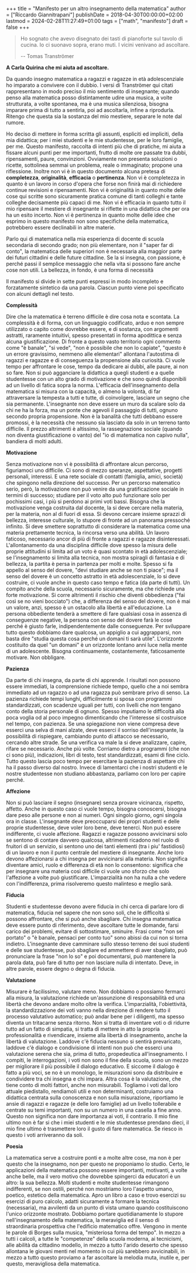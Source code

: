 +++
title = "Manifesto per un altro insegnamento della matematica"
author = ["Riccardo Giannitrapani"]
publishDate = 2018-04-30T00:00:00+02:00
lastmod = 2024-02-28T11:27:49+01:00
tags = ["math", "manifesto"]
draft = false
+++

> Ho sognato che avevo disegnato dei tasti
> di pianoforte sul tavolo di cucina.
> Io ci suonavo sopra, erano muti.
> I vicini venivano ad ascoltare.
>
> -- Tomas Tranströmer

****A Carla Quirina che mi aiuta ad ascoltare.****

Da quando insegno matematica a ragazzi e ragazze in età adolescenziale ho imparato a convivere con
il dubbio. I versi di Tranströmer qui citati rappresentano in modo preciso
il mio sentimento di insegnante; quando penso alla matematica posso distintamente udire una musica, a volte
strutturata, a volte spontanea, ma è una musica silenziosa, bisogna imparare prima di tutto a
sentirla, poi ad ascoltarla, infine a riprodurla. Ritengo che questa sia la sostanza del mio
mestiere, separare le note dal rumore.

Ho deciso di mettere in forma scritta gli assunti, espliciti ed impliciti, della mia didattica; per i
miei studenti e le mie studentesse, per le loro famiglie, per me. Questo manifesto, raccolta di intenti più che
di pratiche, mi aiuta a fissare alcuni punti per me importanti, frutto di molte ore passate tra dubbi,
ripensamenti, paure, convinzioni. Ovviamente non presenta soluzioni o ricette, sottolinea semmai un problema,
reale o immaginato; propone una riflessione. Inoltre non vi è in questo documento alcuna pretesa di **completezza**,
**originalità**, **efficacia** o **pertinenza**. Non vi è completezza in quanto è un lavoro in corso
d'opera che forse non finirà mai di richiedere continue revisioni e ripensamenti. Non vi è
originalità in quanto molte delle cose qui scritte sono sicuramente pratica comune di tanti colleghi
e tante colleghe decisamente più capaci di me. Non vi è efficacia in quanto tutto il mio ripensare
il mestiere di insegnante si riflette in una didattica che per ora ha un esito incerto.
Non vi è pertinenza in quanto molte delle idee che
esprimo in questo manifesto non sono specifiche della matematica, potrebbero essere declinabili in
altre materie.

Parlo qui di matematica nella mia esperienza di docente di scuola secondaria di secondo grado;
non più elementare, non il "saper far di conto", la matematica delle superiori non è necessaria alla
maggior parte dei futuri cittadini e delle future cittadine. Se la si insegna, con passione, è
perché passi il semplice messaggio che nella vita si possono fare anche cose non utili. La bellezza,
in fondo, è una forma di necessità

Il manifesto si divide in sette punti espressi in modo incompleto e forzatamente sintetico da una
parola. Ciascun punto viene poi specificato con alcuni dettagli nel testo.

**Complessità**

Dire che la matematica è terreno difficile è dire cosa nota e scontata. La complessità è di forma,
con un linguaggio codificato, arduo e non sempre utilizzato o capito come dovrebbe essere, e di sostanza,
con argomenti astratti, raramente intuitivi, spesso presentati in forma
apodittica e senza alcuna giustificazione. Di fronte a questo vasto territorio ogni commento come "è banale", "si
vede", "non è possibile che non lo capiate", "questo è un errore gravissimo, nemmeno alle
elementari" allontana l'autostima di ragazzi e ragazze  e di conseguenza la propensione alla curiosità. Ci vuole tempo per
affrontare le cose, tempo da dedicare ai dubbi, alle paure, ai non so fare. Non si può
agganciare la didattica a quegli studenti e a quelle studentesse con un alto grado di motivazione e che
sono quindi disponibili ad un livello di fatica sopra la norma. L'efficacia dell'insegnamento della matematica
si misura con la capacità, o almeno la volontà, di far attraversare la tempesta a tutti e tutte, di coinvolgere, lasciare
un segno che sia permanente. L'insegnante non deve essere un muro da scalare solo da chi ne ha la forza, ma un
ponte che agevoli il passaggio di tutti, ognuno secondo propria propensione. Non è la banalità che
tutti debbano essere promossi, è la necessità che nessuno sia lasciato da solo in un terreno tanto
difficile. Il prezzo altrimenti è altissimo, la rassegnazione sociale (quando non diventa
giustificazione o vanto) del "io di matematica non capivo nulla", bandiera di molti adulti.

**Motivazione**

Senza motivazione non vi è possibilità di affrontare alcun percorso, figuriamoci uno difficile. Ci
sono di mezzo speranze, aspettative, progetti personali, interessi. E una rete sociale di contatti
(famiglia, amici, società) che spingono nella direzione del successo. Per un percorso matematico
serio, però, la motivazione non può venire da una gratificazione sociale in termini di successo;
studiare per il voto alto può funzionare solo per pochissimi casi, i più si perdono ai primi voti bassi.
Bisogna che la motivazione venga costruita dal docente, la si deve cercare nella materia, per la
materia, non al di fuori di essa. Si devono cercare insieme sprazzi di bellezza, interesse
culturale, lo stupore di fronte ad un panorama pressoché infinito. Si deve smettere soprattutto di
considerare la matematica come una materia prettamente tecnica, la rincorsa verso una abilità. Un
lavoro faticoso, necessario ancor di più di fronte a ragazzi e ragazze disinteressati.
L'allontanamento da una disciplina difficile dove spesso la misura delle proprie attitudini si
limita ad un voto è quasi scontato in età adolescenziale; se l'insegnamento si limita alla tecnica,
non mostra spiragli di fantasia e di bellezza, la partita è persa in partenza per molti e molte.
Spesso si fa appello al senso del dovere, "devi studiare anche se non ti piace"; ma il senso del dovere
è un concetto astratto in età adolescenziale, lo si deve costruire, ci vuole anche in questo caso
tempo e fatica (da parte di tutti). Un compito anche della scuola, necessario sicuramente, ma che
richiede una forte motivazione. Si corre altrimenti il rischio che diventi obbedienza ("fai così se no vieni bocciato") che, a
differenza del senso del dovere, non è mai un valore, anzi, spesso è un ostacolo alla libertà e all'educazione.
La persona obbediente tenderà a smettere di fare qualsiasi cosa in assenza di
conseguenze negative, la persona con senso del dovere farà le cose perché è giusto farle,
indipendentemente dalle conseguenze. Per sviluppare tutto questo dobbiamo dare qualcosa, un
appiglio a cui aggrapparsi, non basta dire "studia questa cosa perché un domani ti sarà utile".
L'orizzonte costituito da quel "un domani" è un orizzonte lontano anni luce nella mente di un
adolescente. Bisogna continuamente, costantemente, faticosamente motivare. Non obbligare.

**Pazienza**

Da parte dі chi insegna, da parte di chi apprende. I risultati non possono essere immediati, la
comprensione richiede tempo, quello che a noi sembra immediato ad un ragazzo o ad una ragazza può
sembrare privo di senso. La pazienza richiede tempi lunghi, difficilmente si sposa con programmi
standardizzati, con scadenze uguali per tutti, con livelli che non tengano conto della storia
personale di ognuno. Spesso imputiamo le difficoltà alla poca voglia od al poco impegno dimenticando
che l'interesse si costruisce nel tempo, con pazienza. Se una spiegazione non viene compresa deve esserci una selva di mani alzate, deve esserci
il sorriso dell'insegnante, la possibilità di rispiegare, cambiando punto di attacco se necessario,
cercando altre strade. Se una verifica va male la si deve analizzare,
capire, rifare se necessario. Anche più volte. Corriamo dietro a programmi (che non ci sono più),
indicazioni, libri di testo, test standardizzati, esami di fine ciclo. Tutto questo lascia poco
tempo per esercitare la pazienza di aspettare chi ha il passo diverso dal nostro. Invece di
lamentarci che i nostri ѕtudenti e le nostre studentesse non studiano abbastanza, parliamo con loro
per capire perché.

**Affezione**

Non si può lasciare il segno (insegnare) senza provare vicinanza, rispetto, affetto. Anche in questo
caso ci vuole tempo, bisogna conoscersi, bisogna dare peso alle persone e non ai numeri. Ogni
singolo giorno, ogni singola ora in classe. L'insegnante deve preoccuparsi dei propri studenti e delle
proprie studentesse, deve voler loro bene, deve tenerci. Non può essere indifferente,
ci vuole affezione. Ragazzi e ragazze possono avvicinarsi solo se sentono di contare davvero qualcosa,
altrimenti ricadono nel ruolo di fruitori di un servizio, si sentono uno dei tanti elementi (tra i piu' fastidiosi)
di un lavoro e non il punto centrale del mestiere di insegnante. Anche loro devono affezionarsi a chi insegna per
avvicinarsi alla materia. Non significa diventare amici, ruolo e differenza di età non lo consentono: significa che per
insegnare una materia così difficile ci vuole uno sforzo che solo l'affezione a volte può giustificare. L'imparzialità
non ha nulla a che vedere con l'indifferenza, prima risolveremo questo malinteso e meglio sarà.

**Fiducia**

Studenti e studentesse devono avere fiducia in chi cerca di parlare loro di matematica, fiducia nel
sapere che non sono soli, che le difficoltà si possono affrontare, che si può anche sbagliare. Chi
insegna matematica deve essere punto di riferimento, deve ascoltare tutte le domande, farsi carico
dei problemi, evitare di sottostimare, sminuire. Frasi come "non sei portato" o "è banale, pensaci
per conto tuo" sono abissi da cui non si torna indietro. L'insegnante deve camminare sullo stesso
terreno dei suoi studenti e delle sue studentesse, può sbagliare ed ammettere di aver sbagliato,
può pronunciare la frase "non lo so" e poi documentarsi, può mantenere la parola data, può fare di
tutto per non lasciare nulla di intentato. Deve, in altre parole, essere degno o degna di fiducia.

**Valutazione**

Misurare è facilissimo, valutare meno. Non dobbiamo o possiamo fermarci alla misura, la valutazione
richiede un'assunzione di responsabilità ed una libertà che devono andare molto oltre la verifica.
L'imparzialità, l'obiettività, la standardizzazione dei voti vanno nella direzione di rendere tutto
il processo valutativo automatico; può andar bene per i diligenti, ma spesso diventa un tritacarne senza
ritorno. Non si tratta di
inventare voti o di ridurre tutto ad un fatto di simpatia, si tratta di mettere in atto la propria
professionalità e rivendicare, insieme alla libertà di insegnamento, anche la libertà di
valutazione. Laddove c'è fiducia nessuno si sentirà prevaricato, laddove c'è dialogo e condivisione
di intenti non può che esserci una valutazione serena che sia, prima di tutto, propedeutica
all'insegnamento. I compiti, le interrogazioni, i voti non sono il fine della scuola, sono un mezzo
per migliorare il più possibile il dialogo educativo. E siccome il dialogo è fatto a più voci, se no
è un monologo, le misurazioni sono da distribuire e condividere tra chi insegna e chi impara. Altra
cosa è la valutazione, che tiene conto di molti fattori, anche non misurabili. Togliamo i voti dal
loro attuale piedistallo, rendiamoli utili e non determinanti, costruiamo una didattica centrata
sulla conoscenza e non sulla misurazione, riportiamo le ansie di ragazzi e ragazze (e delle loro
famiglie) ad un livello tollerabile e centrate su temi importanti, non su un numero in una casella a
fine anno. Questo non significa non dare importanza ai voti, il contrario. Il mio fine ultimo non è
far si che i miei studenti e le mie studentesse prendano dieci, il mio fine ultimo è trasmettere
loro il gusto di fare matematica. Se riesco in questo i voti arriveranno da soli.

**Poesia**

La matematica serve a costruire ponti e a molte altre cose, ma non è per questo che la insegnamo,
non per questo ne proponiamo lo studio. Certo, le applicazioni della matematica possono essere importanti, motivanti,
a volte anche belle, ma il vero motivo che dovrebbe spingerci da educatori è un altro: la sua bellezza. Molti studenti e
molte studentesse rimangono indifferenti, se non ostili, perché non mostriamo loro l'aspetto umano,
poetico, estetico della matematica. Apro un libro a caso e trovo esercizi su esercizi di puro
calcolo, adatti sicuramente a formare la tecnica (necessaria), ma avvilenti da un punto
di vista umano quando costituiscono l'unico orizzonte mostrato. Dobbiamo portare quotidianamente lo stupore nell'insegnamento
della matematica, la meraviglia ed il senso di straordinaria prospettiva che l'edificio matematico offre. Vengono in mente le parole di
Borges sulla musica, "misteriosa forma del tempo". In mezzo a tutti i calcoli, a tutte le "competenze"
della scuola moderna, ai tecnicismi, alle abilità da cittadino modello, in mezzo a tutto l'arido
deserto che spesso allontana le giovani menti nel momento in cui più sarebbero avvicinabili, in mezzo a
tutto questo proviamo a far ascoltare la melodia muta, inutile e, per questo, meravigliosa della matematica.
